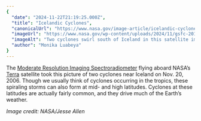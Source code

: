 ```yaml
---
{
  "date": "2024-11-22T21:19:25.000Z",
  "title": "Icelandic Cyclones",
  "canonicalUrl": "https://www.nasa.gov/image-article/icelandic-cyclones/",
  "imageUrl": "https://www.nasa.gov/wp-content/uploads/2024/11/gsfc-20171208-archive-e002167orig.jpg",
  "imageAlt": "Two cyclones swirl south of Iceland in this satellite image. While the two storms' distinctive spiral patterns are clearly visible at left and right, white clouds cover most of the image. Some of Iceland can be seen at the top middle of the image, as well as part of Scotland at bottom right.",
  "author": "Monika Luabeya"
}
---
```


The [Moderate Resolution Imaging Spectroradiometer](http://modis.gsfc.nasa.gov/) flying aboard NASA’s [Terra](https://terra.nasa.gov/) satellite took this picture of two cyclones near Iceland on Nov. 20, 2006. Though we usually think of cyclones occurring in the tropics, these spiraling storms can also form at mid- and high latitudes. Cyclones at these latitudes are actually fairly common, and they drive much of the Earth’s weather.

_Image credit: NASA/Jesse Allen_
